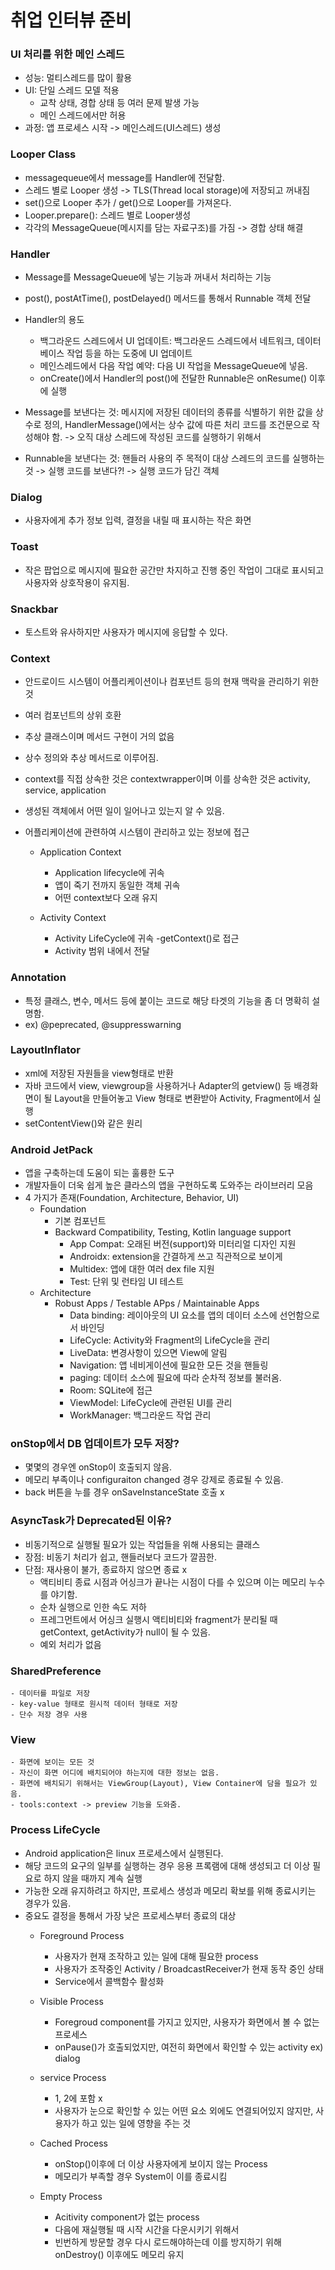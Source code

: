 # 취업 인터뷰 준비

### UI 처리를 위한 메인 스레드

- 성능: 멀티스레드를 많이 활용
- UI: 단일 스레드 모델 적용
    - 교착 상태, 경합 상태 등 여러 문제 발생 가능
    - 메인 스레드에서만 허용
- 과정: 앱 프로세스 시작 -> 메인스레드(UI스레드) 생성

### Looper Class

- messagequeue에서 message를 Handler에 전달함.
- 스레드 별로 Looper 생성 -> TLS(Thread local storage)에 저장되고 꺼내짐
- set()으로 Looper 추가 / get()으로 Looper를 가져온다.
- Looper.prepare(): 스레드 별로 Looper생성
- 각각의 MessageQueue(메시지를 담는 자료구조)를 가짐 -> 경합 상태 해결

### Handler
- Message를 MessageQueue에 넣는 기능과 꺼내서 처리하는 기능
- post(), postAtTime(), postDelayed() 메서드를 통해서 Runnable 객체 전달
- Handler의 용도
    - 백그라운드 스레드에서 UI 업데이트: 백그라운드 스레드에서 네트워크, 데이터베이스 작업 등을 하는 도중에 UI 업데이트
    - 메인스레드에서 다음 작업 예약: 다음 UI 작업을 MessageQueue에 넣음.
    - onCreate()에서 Handler의 post()에 전달한 Runnable은 onResume() 이후에 실행

- Message를 보낸다는 것: 메시지에 저장된 데이터의 종류를 식별하기 위한 값을 상수로 정의, HandlerMessage()에서는 상수 값에 따른 처리 코드를 조건문으로 작성해야 함. -> 오직 대상 스레드에 작성된 코드를 실행하기 위해서
- Runnable을 보낸다는 것: 핸들러 사용의 주 목적이 대상 스레드의 코드를 실행하는 것 -> 실행 코드를 보낸다?! -> 실행 코드가 담긴 객체

### Dialog
- 사용자에게 추가 정보 입력, 결정을 내릴 때 표시하는 작은 화면

### Toast
- 작은 팝업으로 메시지에 필요한 공간만 차지하고 진행 중인 작업이 그대로 표시되고 사용자와 상호작용이 유지됨.

### Snackbar
- 토스트와 유사하지만 사용자가 메시지에 응답할 수 있다.

### Context
- 안드로이드 시스템이 어플리케이션이나 컴포넌트 등의 현재 맥락을 관리하기 위한 것
- 여러 컴포넌트의 상위 호환
- 추상 클래스이며 메서드 구현이 거의 없음
- 상수 정의와 추상 메서드로 이루어짐.
- context를 직접 상속한 것은 contextwrapper이며 이를 상속한 것은 activity, service, application
- 생성된 객체에서 어떤 일이 일어나고 있는지 알 수 있음.
- 어플리케이션에 관련하여 시스템이 관리하고 있는 정보에 접근

    - Application Context
        - Application lifecycle에 귀속
        - 앱이 죽기 전까지 동일한 객체 귀속
        - 어떤 context보다 오래 유지

    - Activity Context
        - Activity LifeCycle에 귀속
        -getContext()로 접근
        - Activity 범위 내에서 전달

### Annotation
- 특정 클래스, 변수, 메서드 등에 붙이는 코드로 해당 타겟의 기능을 좀 더 명확히 설명함.
- ex) @peprecated, @suppresswarning

### LayoutInflator
- xml에 저장된 자원들을 view형태로 반환
- 자바 코드에서 view, viewgroup을 사용하거나 Adapter의 getview() 등 배경화면이 될 Layout을 만들어놓고 View 형태로 변환받아  Activity, Fragment에서 실행
- setContentView()와 같은 원리

### Android JetPack

- 앱을 구축하는데 도움이 되는 훌륭한 도구
- 개발자들이 더욱 쉽게 높은 클라스의 앱을 구현하도록 도와주는 라이브러리 모음
- 4 가지가 존재(Foundation, Architecture, Behavior, UI)
    - Foundation
        - 기본 컴포넌트
        - Backward Compatibility, Testing, Kotlin language support
            - App Compat: 오래된 버전(support)와 미터리얼 디자인 지원
            - Androidx: extension을 간결하게 쓰고 직관적으로 보이게
            - Multidex: 앱에 대한 여러 dex file 지원
            - Test: 단위 및 런타임 UI 테스트
    - Architecture
        -  Robust Apps / Testable APps / Maintainable Apps
            - Data binding: 레이아웃의 UI 요소를 앱의 데이터 소스에 선언함으로서 바인딩
            - LifeCycle: Activity와 Fragment의 LifeCycle을 관리
            - LiveData: 변경사항이 있으면 View에 알림
            - Navigation: 앱 네비게이션에 필요한 모든 것을 핸들링
            - paging: 데이터 소스에 필요에 따라 순차적 정보를 불러옴.
            - Room: SQLite에 접근
            - ViewModel: LifeCycle에 관련된 UI를 관리
            - WorkManager: 백그라운드 작업 관리

### onStop에서 DB 업데이트가 모두 저장?
- 몇몇의 경우엔 onStop이 호출되지 않음.
- 메모리 부족이나 configuraiton changed 경우 강제로 종료될 수 있음.
- back 버튼을 누를 경우 onSaveInstanceState 호출 x

### AsyncTask가 Deprecated된 이유?
- 비동기적으로 실행될 필요가 있는 작업들을 위해 사용되는 클래스
- 장점: 비동기 처리가 쉽고, 핸들러보다 코드가 깔끔한.
- 단점: 재사용이 불가, 종료하지 않으면 종료 x
    - 액티비티 종료 시점과 어싱크가 끝나는 시점이 다를 수 있으며 이는 메모리 누수를 야기함.
    - 순차 실행으로 인한 속도 저하
    - 프레그먼트에서 어싱크 실행시 액티비티와 fragment가 분리될 때 getContext, getActivity가 null이 될 수 있음.
    - 예외 처리가 없음

### SharedPreference
    - 데이터를 파일로 저장
    - key-value 형태로 원시적 데이터 형태로 저장
    - 단수 저장 경우 사용

### View
    - 화면에 보이는 모든 것
    - 자신이 화면 어디에 배치되어야 하는지에 대한 정보는 없음.
    - 화면에 배치되기 위해서는 ViewGroup(Layout), View Container에 담을 필요가 있음.
    - tools:context -> preview 기능을 도와줌.

### Process LifeCycle
- Android application은 linux 프로세스에서 실행된다.
- 해당 코드의 요구의 일부를 실행하는 경우 응용 프록램에 대해 생성되고 더 이상 필요로 하지 않을 때까지 계속 실행
- 가능한 오래 유지하려고 하지만, 프로세스 생성과 메모리 확보를 위해 종료시키는 경우가 있음.
- 중요도 결정을 통해서 가장 낮은 프로세스부터 종료의 대상
    - Foreground Process
        - 사용자가 현재 조작하고 있는 일에 대해 필요한 process
        - 사용자가 조작중인 Activity / BroadcastReceiver가 현재 동작 중인 상태
        - Service에서 콜백함수 활성화

    - Visible Process
        - Foregroud component를 가지고 있지만, 사용자가 화면에서 볼 수 없는 프로세스
        - onPause()가 호출되었지만, 여전히 화면에서 확인할 수 있는 activity ex) dialog
    - service Process
        - 1, 2에 포함 x
        - 사용자가 눈으로 확인할 수 있는 어떤 요소 외에도 연결되어있지 않지만, 사용자가 하고 있는 일에 영향을 주는 것
    - Cached Process
        - onStop()이후에 더 이상 사용자에게 보이지 않는 Process
        - 메모리가 부족할 경우 System이 이를 종료시킴
    - Empty Process
        - Acitivity component가 없는 process
        - 다음에 재실행될 때 시작 시간을 다운시키기 위해서
        - 빈번하게 방문할 경우 다시 로드해야하는데 이를 방지하기 위해 onDestroy() 이후에도 메모리 유지
        



